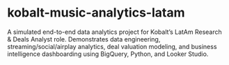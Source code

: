 # kobalt-music-analytics-latam
A simulated end-to-end data analytics project for Kobalt’s LatAm Research &amp; Deals Analyst role. Demonstrates data engineering, streaming/social/airplay analytics, deal valuation modeling, and business intelligence dashboarding using BigQuery, Python, and Looker Studio.
